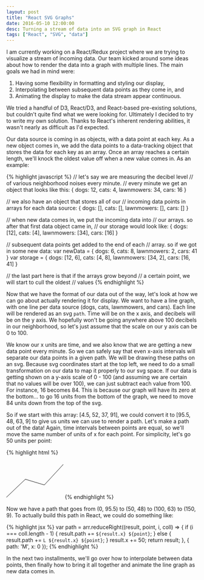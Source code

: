 ```yaml
---
layout: post
title: "React SVG Graphs"
date: 2016-05-10 12:00:00
desc: Turning a stream of data into an SVG graph in React
tags: ["React", "SVG", "data"]
---
```


I am currently working on a React/Redux project where we are trying to visualize a stream of incoming data. Our team kicked around some ideas about how to render the data into a graph with multiple lines. The main goals we had in mind were: 

1. Having some flexibility in formatting and styling our display, 
2. Interpolating between subsequent data points as they come in, and 
3. Animating the display to make the data stream appear continuous.

We tried a handful of D3, React/D3, and React-based pre-existing solutions, but couldn't quite find what we were looking for. Ultimately I decided to try to write my own solution. Thanks to React's inherent rendering abilities, it wasn't nearly as difficult as I'd expected.

Our data source is coming in as objects, with a data point at each key. As a new object comes in, we add the data points to a data-tracking object that stores the data for each key as an array. Once an array reaches a certain length, we'll knock the oldest value off when a new value comes in. As an example:

{% highlight javascript %}
// let's say we are measuring the decibel level
// of various neighborhood noises every minute.
// every minute we get an object that looks like this:
{ dogs: 12, cats: 4, lawnmowers: 34, cars: 16 }

// we also have an object that stores all of our
// incoming data points in arrays for each data source:
{ dogs: [], cats: [], lawnmowers: [], cars: [] }

// when new data comes in, we put the incoming data into
// our arrays. so after that first data object came in,
// our storage would look like:
{ dogs: [12], cats: [4], lawnmowers: [34], cars: [16] }

// subsequent data points get added to the end of each
// array. so if we got in some new data:
var newData = { dogs: 6, cats: 8, lawnmowers: 2, cars: 41 }
var storage = { dogs: [12, 6], cats: [4, 8], lawnmowers: [34, 2], cars: [16, 41] }

// the last part here is that if the arrays grow beyond
// a certain point, we will start to cull the oldest
// values
{% endhighlight %}

Now that we have the format of our data out of the way, let's look at how we can go about actually rendering it for display. We want to have a line graph, with one line per data source (dogs, cats, lawnmowers, and cars). Each line will be rendered as an svg `path`. Time will be on the x axis, and decibels will be on the y axis. We hopefully won't be going anywhere above 100 decibels in our neighborhood, so let's just assume that the scale on our y axis can be 0 to 100.

We know our x units are time, and we also know that we are getting a new data point every minute. So we can safely say that even x-axis intervals will separate our data points in a given path. We will be drawing these paths on an svg. Because svg coordinates start at the top left, we need to do a small transformation on our data to map it properly to our svg space. If our data is getting shown on a y-axis scale of 0 - 100 (and assuming we are certain that no values will be over 100), we can just subtract each value from 100. For instance, 16 becomes 84. This is because our graph will have its zero at the bottom... to go 16 units from the bottom of the graph, we need to move 84 units down from the top of the svg. 

So if we start with this array: [4.5, 52, 37, 91], we could convert it to [95.5, 48, 63, 9] to give us units we can use to render a path. Let's make a path out of the data! Again, time intervals between points are equal, so we'll move the same number of units of x for each point. For simplicity, let's go 50 units per point:

{% highlight html %}
<!-- again, our data looks like: [95.5, 48, 63, 9] -->
<svg width="150" height="100" viewBox="0 0 150 100">
  <path stroke="#000" stroke-width="1" fill="none"
    d="M 0 95.5 L 50 48 L 100 63 L 150 9"
  />
</svg>
{% endhighlight %}

Now we have a path that goes from (0, 95.5) to (50, 48) to (100, 63) to (150, 9). To actually build this path in React, we could do something like:

{% highlight jsx %}
var path = arr.reduceRight((result, point, i, coll) => {
  if (i === coll.length - 1) {
    result.path += `${result.x} ${point}`;
  } else {
    result.path += `L ${result.x} ${point}`;
  }
  result.x += 50;
  return result;
}, { path: 'M', x: 0 });
{% endhighlight %}

In the next two installments, we'll go over how to interpolate between data points, then finally how to bring it all together and animate the line graph as new data comes in.